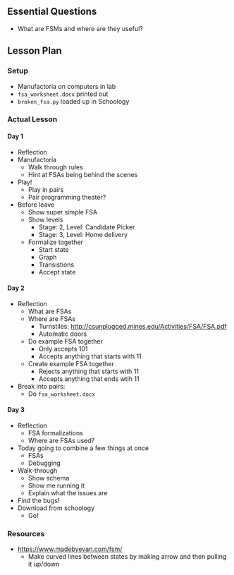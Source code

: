 ## Essential Questions

- What are FSMs and where are they useful?

## Lesson Plan

### Setup

- Manufactoria on computers in lab
- `fsa_worksheet.docx` printed out
- `broken_fsa.py` loaded up in Schoology

### Actual Lesson

#### Day 1

- Reflection
- Manufactoria
    - Walk through rules
    - Hint at FSAs being behind the scenes
- Play!
    - Play in pairs
    - Pair programming theater?
- Before leave
    - Show super simple FSA
    - Show levels
        - Stage: 2, Level: Candidate Picker
        - Stage: 3, Level: Home delivery
    - Formalize together
        - Start state
        - Graph
        - Transistions
        - Accept state

#### Day 2

- Reflection
    - What are FSAs
    - Where are FSAs
        - Turnstiles: http://csunplugged.mines.edu/Activities/FSA/FSA.pdf
        - Automatic doors
    - Do example FSA together
        - Only accepts 101
        - Accepts anything that starts with 11
    - Create example FSA together
        - Rejects anything that starts with 11
        - Accepts anything that ends wtih 11
- Break into pairs:
    - Do `fsa_worksheet.docx`

#### Day 3

- Reflection
    - FSA formalizations
    - Where are FSAs used?
- Today going to combine a few things at once
    - FSAs
    - Debugging
- Walk-through
    - Show schema
    - Show me running it
    - Explain what the issues are
- Find the bugs!
- Download from schoology
    - Go!

### Resources

- https://www.madebyevan.com/fsm/
    - Make curved lines between states by making arrow and then pulling it up/down